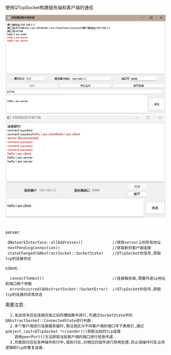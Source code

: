 使用QTcpSocket构建服务端和客户端的通信  


  ![image](https://github.com/wang19950805/QtTcpProject/blob/master/server.jpg)  ![image](https://github.com/wang19950805/QtTcpProject/blob/master/cilent.jpg)


server:  

     QNetworkInterface::allAddresses()             //获取server上的所有地址
     nextPendingConnection()                       //获取新的客户端连接  
     stateChanged(QAbstractSocket::SocketState)    //QTcpSocket的信号,获取tcp的连接状态  

cilent:   

      connectToHost()                              //连接服务端,需要传递ip地址和端口两个参数
      errorOccurred(QAbstractSocket::SocketError)  //QTcpSocket的信号,获取tcp的连接的异常状态   


需要注意:     

      1.发送信号应在连接完成之后的槽函数中进行,可通过SocketState中的QAbstractSocket::ConnectedState进行判断.    
      2.多个客户端进行连接服务器时,需注意区分不同客户端的端口号下表索引,通过qobject_cast<QTcpSocket *>(sender())获取当前的tcp连接   
        调用peerPort()方法获取当前客户端的端口进行信息传递.  
      3.页面部分应在各种操作执行中,或执行后,对相应的组件进行禁用处理,防止误操作打乱业务逻辑和tcp的重复连接.  
      
